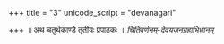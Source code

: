 +++
title = "3"
unicode_script = "devanagari"

+++
॥  अथ चतुर्थकाण्डे तृतीयः प्रपाठकः ।
*चितिवर्णनम्-देवयजनग्रहाभिधानम्*
